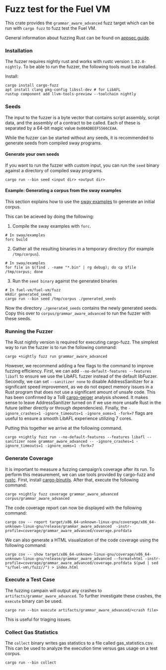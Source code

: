 # Fuzz test for the Fuel VM
This crate provides the `grammar_aware_advanced` fuzz target which can be run with `cargo fuzz` to fuzz test the Fuel VM.

General information about fuzzing Rust can be found on [appsec.guide](https://appsec.guide/docs/fuzzing/rust/cargo-fuzz/).

### Installation
The fuzzer requires nightly rust and works with rustc version `1.82.0-nightly`. To be able to run the fuzzer, the following tools must be installed.

Install:
```
cargo install cargo-fuzz
apt install clang pkg-config libssl-dev # for LibAFL
rustup component add llvm-tools-preview --toolchain nightly
```

### Seeds

The input to the fuzzer is a byte vector that contains script assembly, script data, and the assembly of a contract to be called. Each of these is separated by a 64-bit magic value `0x00ADBEEF5566CEAA`.

While the fuzzer can be started without any seeds, it is recommended to generate seeds from compiled sway programs.

#### Generate your own seeds

If you want to run the fuzzer with custom input, you can run the `seed` binary against a directory of compiled sway programs.

```
cargo run --bin seed <input dir> <output dir>
```

#### Example: Generating a corpus from the sway examples
This section explains how to use the [sway examples](https://github.com/FuelLabs/sway/tree/master/examples) to generate an initial corpus.

This can be acieved by doing the following:

1. Compile the sway examples with `forc`.
```
# In sway/examples
forc build
```

2. Gather all the resulting binaries in a temporary directory (for example `/tmp/corpus`).
```
# In sway/examples
for file in $(find . -name "*.bin" | rg debug); do cp $file /tmp/corpus; done
```

3. Run the `seed binary` against the generated binaries
```
# In fuel-vm/fuel-vm/fuzz
mkdir generated_seeds
cargo run --bin seed /tmp/corpus ./generated_seeds
```

Now the directory `./generated_seeds` contains the newly generated seeds. Copy this over to `corpus/grammar_aware_advanced` to run the fuzzer with these seeds.

### Running the Fuzzer
The Rust nightly version is required for executing cargo-fuzz. The simplest way to run the fuzzer is to run the following command:
```
cargo +nightly fuzz run grammar_aware_advanced
```

However, we recommend adding a few flags to the command to improve fuzzing efficiency. First, we can add `--no-default-features --features libafl` to ensure we use the LibAFL fuzzer instead of the default libFuzzer. Secondly, we can set `--sanitizer none` to disable AddressSanitizer for a significant speed improvement, as we do not expect memory issues in a Rust program that does not use a significant amount of unsafe code. This has been confirmed by a ToB [cargo-geiger](https://github.com/rust-secure-code/cargo-geiger) analysis showed. It makes sense to leave AddressSanitizer turned on if we use more unsafe Rust in the future (either directly or through dependencies). Finally, the `-ignore_crashes=1 -ignore_timeouts=1 -ignore_ooms=1 -fork=7` flags are useful to ensure a smooth LibAFL experience utilizing 7 cores.

Putting this together we arrive at the following command.
```
cargo +nightly fuzz run --no-default-features --features libafl --sanitizer none grammar_aware_advanced -- -ignore_crashes=1 -ignore_timeouts=1 -ignore_ooms=1 -fork=7
```

### Generate Coverage
It is important to measure a fuzzing campaign’s coverage after its run. To perform this measurement, we can use tools provided by cargo-fuzz and [rustc](https://doc.rust-lang.org/stable/rustc/instrument-coverage.html). First, install [cargo-binutils](https://github.com/rust-embedded/cargo-binutils#installation). After that, execute the following command:
```
cargo +nightly fuzz coverage grammar_aware_advanced corpus/grammar_aware_advanced
```

The code coverage report can now be displayed with the following command:

```
cargo cov -- report target/x86_64-unknown-linux-gnu/coverage/x86_64-unknown-linux-gnu/release/grammar_aware_advanced  -instr-profile=coverage/grammar_aware_advanced/coverage.profdata 
```

We can also generate a HTML visualization of the code coverage using the following command:

```
cargo cov -- show target/x86_64-unknown-linux-gnu/coverage/x86_64-unknown-linux-gnu/release/grammar_aware_advanced --format=html -instr-profile=coverage/grammar_aware_advanced/coverage.profdata $(pwd | sed "s/fuel-vm\/fuzz//") > index.html
```

### Execute a Test Case
The fuzzing campain will output any crashes to `artifacts/grammar_aware_advanced`. To further investigate these crashes, the `execute` binary can be used.
```
cargo run --bin execute artifacts/grammar_aware_advanced/<crash file>
```

This is useful for triaging issues.

### Collect Gas Statistics
The `collect` binary writes gas statistics to a file called gas_statistics.csv. This can be used to analyze the execution time versus gas usage on a test corpus.
```
cargo run --bin collect
```
